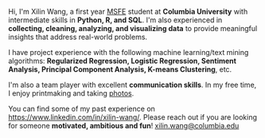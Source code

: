 Hi, I'm Xilin Wang, a first year [MSFE](https://msfe.ieor.columbia.edu/) student at <b>Columbia University</b> with intermediate skills in <b>Python, R, and SQL</b>. I'm also experienced in <b>collecting, cleaning, analyzing, and visualizing data</b> to provide meaningful insights that address real-world problems.

I have project experience with the following machine learning/text mining algorithms: <b>Regularized Regression, Logistic Regression, Sentiment Analysis, Principal Component Analysis, K-means Clustering</b>, etc.

I'm also a team player with excellent <b>communication skills</b>. In my free time, I enjoy printmaking and taking [photos](https://www.xilinwang.net/).

You can find some of my past experience on https://www.linkedin.com/in/xilin-wang/. Please reach out if you are looking for someone <b>motivated, ambitious and fun</b>! xilin.wang@columbia.edu 

